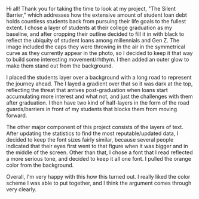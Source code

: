 Hi all! Thank you for taking the time to look at my project, "The Silent Barrier," which addresses how the extensive amount of student loan debt holds countless students back from pursuing their life goals to the fullest extent. I chose a layer of students at their college graduation as my baseline, and after cropping their outline decided to fill it in with black to reflect the ubiquity of student loans among millennials and Gen Z. The image included the caps they were throwing in the air in the symmetrical curve as they currently appear in the photo, so I decided to keep it that way to build some interesting movement/rhthym. I then added an outer glow to make them stand out from the background.

I placed the students layer over a background with a long road to represent the journey ahead. The I layed a gradient over that so it was dark at the top, reflecting the threat that arrives post-graduation when loans start accumulating more interest and what not, and just the challenges with them after graduation. I then have two kind of half-layers in the form of the road guards/barriers in front of my students that blocks them from moving forward.

The other major component of this project consists of the layers of text. After updating the statistics to find the most reputable/updated data, I decided to keep the font sizes fairly similar, because several people indicated that their eyes first went to that figure when it was bigger and in the middle of the screen. Other than that, I chose a font that I read reflected a more serious tone, and decided to keep it all one font. I pulled the orange color from the background. 

Overall, I'm very happy with this how this turned out. I really liked the color scheme I was able to put together, and I think the argument comes through very clearly.
